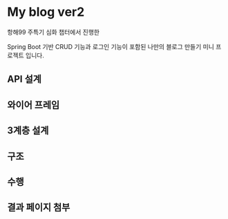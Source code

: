# My blog ver2

항해99 주특기 심화 챕터에서 진행한

Spring Boot 기반 CRUD 기능과 로그인 기능이 포함된 나만의 블로그 만들기 미니 프로젝트 입니다.

## API 설계

## 와이어 프레임

## 3계층 설계

## 구조

## 수행

## 결과 페이지 첨부

